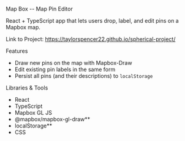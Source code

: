 Map Box -- Map Pin Editor 

React + TypeScript app that lets users drop, label, and edit pins on a Mapbox map.  

Link to Project: https://taylorspencer22.github.io/spherical-project/

Features
  - Draw new pins on the map with Mapbox-Draw  
  - Edit existing pin labels in the same form  
  - Persist all pins (and their descriptions) to `localStorage`  

Libraries & Tools

- React  
- TypeScript
- Mapbox GL JS 
- @mapbox/mapbox-gl-draw** 
- localStorage** 
- CSS
